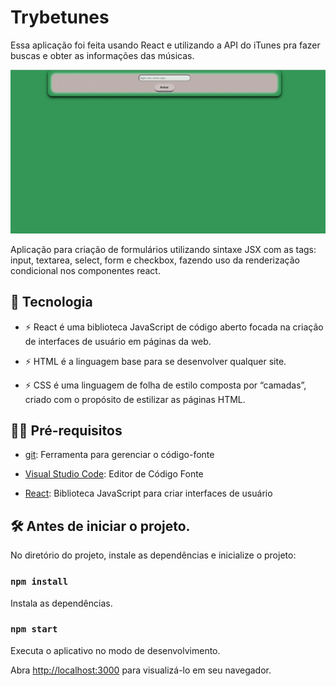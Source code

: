 # Trybetunes

Essa aplicação foi feita usando React e utilizando a API do iTunes pra fazer buscas e obter as informações das músicas.

![preview](.github/preview.gif)

Aplicação para criação de formulários utilizando sintaxe JSX com as tags: input, textarea, select, form e checkbox, fazendo uso da renderização condicional nos componentes react.

## 🚀 Tecnologia

- ⚡ React é uma biblioteca JavaScript de código aberto focada na criação de interfaces de usuário em páginas da web.

- ⚡ HTML é a linguagem base para se desenvolver qualquer site. 

- ⚡ CSS é uma linguagem de folha de estilo composta por “camadas”, criado com o propósito de estilizar as páginas HTML.

## ✋🏻 Pré-requisitos

- [git](https://git-scm.com/downloads): Ferramenta para gerenciar o código-fonte

- [Visual Studio Code](https://code.visualstudio.com/): Editor de Código Fonte

- [React](https://reactjs.org/): Biblioteca JavaScript para criar interfaces de usuário

## :hammer_and_wrench: Antes de iniciar o projeto.

No diretório do projeto, instale as dependências e inicialize o projeto:

### `npm install`

Instala as dependências.

### `npm start`

Executa o aplicativo no modo de desenvolvimento.

Abra [http://localhost:3000](http://localhost:3000) para visualizá-lo em seu navegador.
